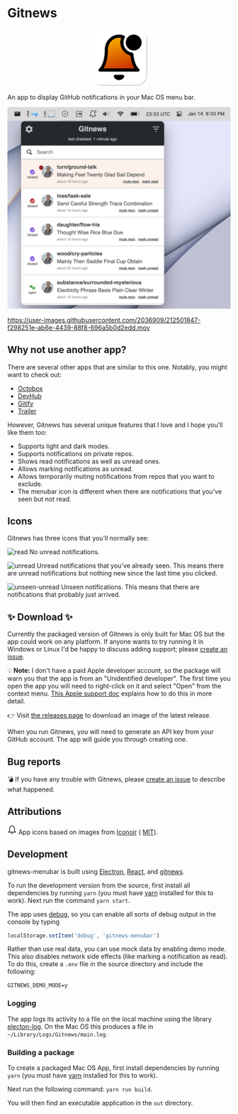# Gitnews

<p align="center">
  <img src="./gitnews-menubar-app-icon.png" />
</p>

An app to display GitHub notifications in your Mac OS menu bar.

<img src="./gitnews-demo.png" />

https://user-images.githubusercontent.com/2036909/212501847-f298251e-ab6e-4439-88f8-696a5b0d2edd.mov

## Why not use another app?

There are several other apps that are similar to this one. Notably, you might want to check out:

- [Octobox](https://octobox.io/)
- [DevHub](https://devhubapp.com/)
- [Gitify](https://www.gitify.io/)
- [Trailer](http://ptsochantaris.github.io/trailer/)

However, Gitnews has several unique features that I love and I hope you'll like them too:

- Supports light and dark modes.
- Supports notifications on private repos.
- Shows read notifications as well as unread ones.
- Allows marking notifications as unread.
- Allows temporarily muting notifications from repos that you want to exclude.
- The menubar icon is different when there are notifications that you've seen but not read.

## Icons

Gitnews has three icons that you'll normally see:

<img width="45" alt="read" src="https://user-images.githubusercontent.com/2036909/212502174-6713ca3d-7a02-4b0e-98c9-1a640b4ddfaa.png"> No unread notifications.

<img width="45" alt="unread" src="https://user-images.githubusercontent.com/2036909/212502177-f3e0bb29-65b2-4fe6-bda6-3815c9da6f56.png"> Unread notifications that you've already seen. This means there are unread notifications but nothing new since the last time you clicked.

<img width="45" alt="unseen-unread" src="https://user-images.githubusercontent.com/2036909/212502180-9a8e1317-bec8-433d-be32-a25a1eb3bf59.png"> Unseen notifications. This means that there are notifications that probably just arrived.

## ✨ Download ✨

Currently the packaged version of Gitnews is only built for Mac OS but the app could work on any platform. If anyone wants to try running it in Windows or Linux I'd be happy to discuss adding support; please [create an issue](https://github.com/sirbrillig/gitnews-menubar/issues/new).

💡 **Note:** I don't have a paid Apple developer account, so the package will warn you that the app is from an "Unidentified developer". The first time you open the app you will need to right-click on it and select "Open" from the context menu. [This Apple support doc](https://support.apple.com/kb/ph18657?locale=en_US) explains how to do this in more detail.

👉 Visit [the releases page](https://github.com/sirbrillig/gitnews-menubar/releases) to download an image of the latest release.

When you run Gitnews, you will need to generate an API key from your GitHub account. The app will guide you through creating one.

## Bug reports

💣 If you have any trouble with Gitnews, please [create an issue](https://github.com/sirbrillig/gitnews-menubar/issues/new) to describe what happened.

## Attributions

<img src="./static/images/BellNormalTemplate.png" /> App icons based on images from <a href="https://iconoir.com/" title="iconoir">Iconoir</a> ( <a href="https://github.com/iconoir-icons/iconoir/blob/main/LICENSE" title="MIT License">MIT</a>).

## Development

gitnews-menubar is built using [Electron](https://electron.atom.io/), [React](https://facebook.github.io/react/), and [gitnews](https://github.com/sirbrillig/gitnews).

To run the development version from the source, first install all dependencies by running `yarn` (you must have [yarn](https://yarnpkg.com/en/) installed for this to work). Next run the command `yarn start`.

The app uses [debug](https://github.com/visionmedia/debug), so you can enable all sorts of debug output in the console by typing

```js
localStorage.setItem('debug', 'gitnews-menubar')
```

Rather than use real data, you can use mock data by enabling demo mode. This also disables network side effects (like marking a notification as read). To do this, create a `.env` file in the source directory and include the following:

```
GITNEWS_DEMO_MODE=y
```

### Logging

The app logs its activity to a file on the local machine using the library [electon-log](https://github.com/megahertz/electron-log). On the Mac OS this produces a file in `~/Library/Logs/Gitnews/main.log`.

### Building a package

To create a packaged Mac OS App, first install dependencies by running `yarn` (you must have [yarn](https://yarnpkg.com/en/) installed for this to work).

Next run the following command: `yarn run build`.

You will then find an executable application in the `out` directory.
